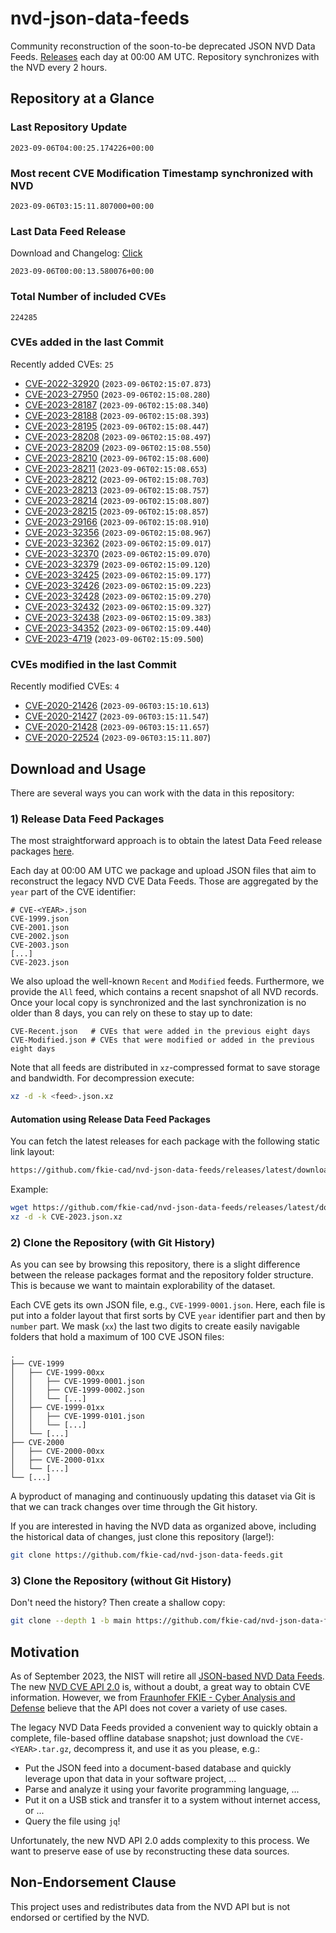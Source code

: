 # nvd-json-data-feeds

Community reconstruction of the soon-to-be deprecated JSON NVD Data Feeds. 
[Releases](https://github.com/fkie-cad/nvd-json-data-feeds/releases/latest) each day at 00:00 AM UTC.
Repository synchronizes with the NVD every 2 hours.

## Repository at a Glance

### Last Repository Update

```plain
2023-09-06T04:00:25.174226+00:00
```

### Most recent CVE Modification Timestamp synchronized with NVD

```plain
2023-09-06T03:15:11.807000+00:00
```

### Last Data Feed Release

Download and Changelog: [Click](https://github.com/fkie-cad/nvd-json-data-feeds/releases/latest)

```plain
2023-09-06T00:00:13.580076+00:00
```

### Total Number of included CVEs

```plain
224285
```

### CVEs added in the last Commit

Recently added CVEs: `25`

* [CVE-2022-32920](CVE-2022/CVE-2022-329xx/CVE-2022-32920.json) (`2023-09-06T02:15:07.873`)
* [CVE-2023-27950](CVE-2023/CVE-2023-279xx/CVE-2023-27950.json) (`2023-09-06T02:15:08.280`)
* [CVE-2023-28187](CVE-2023/CVE-2023-281xx/CVE-2023-28187.json) (`2023-09-06T02:15:08.340`)
* [CVE-2023-28188](CVE-2023/CVE-2023-281xx/CVE-2023-28188.json) (`2023-09-06T02:15:08.393`)
* [CVE-2023-28195](CVE-2023/CVE-2023-281xx/CVE-2023-28195.json) (`2023-09-06T02:15:08.447`)
* [CVE-2023-28208](CVE-2023/CVE-2023-282xx/CVE-2023-28208.json) (`2023-09-06T02:15:08.497`)
* [CVE-2023-28209](CVE-2023/CVE-2023-282xx/CVE-2023-28209.json) (`2023-09-06T02:15:08.550`)
* [CVE-2023-28210](CVE-2023/CVE-2023-282xx/CVE-2023-28210.json) (`2023-09-06T02:15:08.600`)
* [CVE-2023-28211](CVE-2023/CVE-2023-282xx/CVE-2023-28211.json) (`2023-09-06T02:15:08.653`)
* [CVE-2023-28212](CVE-2023/CVE-2023-282xx/CVE-2023-28212.json) (`2023-09-06T02:15:08.703`)
* [CVE-2023-28213](CVE-2023/CVE-2023-282xx/CVE-2023-28213.json) (`2023-09-06T02:15:08.757`)
* [CVE-2023-28214](CVE-2023/CVE-2023-282xx/CVE-2023-28214.json) (`2023-09-06T02:15:08.807`)
* [CVE-2023-28215](CVE-2023/CVE-2023-282xx/CVE-2023-28215.json) (`2023-09-06T02:15:08.857`)
* [CVE-2023-29166](CVE-2023/CVE-2023-291xx/CVE-2023-29166.json) (`2023-09-06T02:15:08.910`)
* [CVE-2023-32356](CVE-2023/CVE-2023-323xx/CVE-2023-32356.json) (`2023-09-06T02:15:08.967`)
* [CVE-2023-32362](CVE-2023/CVE-2023-323xx/CVE-2023-32362.json) (`2023-09-06T02:15:09.017`)
* [CVE-2023-32370](CVE-2023/CVE-2023-323xx/CVE-2023-32370.json) (`2023-09-06T02:15:09.070`)
* [CVE-2023-32379](CVE-2023/CVE-2023-323xx/CVE-2023-32379.json) (`2023-09-06T02:15:09.120`)
* [CVE-2023-32425](CVE-2023/CVE-2023-324xx/CVE-2023-32425.json) (`2023-09-06T02:15:09.177`)
* [CVE-2023-32426](CVE-2023/CVE-2023-324xx/CVE-2023-32426.json) (`2023-09-06T02:15:09.223`)
* [CVE-2023-32428](CVE-2023/CVE-2023-324xx/CVE-2023-32428.json) (`2023-09-06T02:15:09.270`)
* [CVE-2023-32432](CVE-2023/CVE-2023-324xx/CVE-2023-32432.json) (`2023-09-06T02:15:09.327`)
* [CVE-2023-32438](CVE-2023/CVE-2023-324xx/CVE-2023-32438.json) (`2023-09-06T02:15:09.383`)
* [CVE-2023-34352](CVE-2023/CVE-2023-343xx/CVE-2023-34352.json) (`2023-09-06T02:15:09.440`)
* [CVE-2023-4719](CVE-2023/CVE-2023-47xx/CVE-2023-4719.json) (`2023-09-06T02:15:09.500`)


### CVEs modified in the last Commit

Recently modified CVEs: `4`

* [CVE-2020-21426](CVE-2020/CVE-2020-214xx/CVE-2020-21426.json) (`2023-09-06T03:15:10.613`)
* [CVE-2020-21427](CVE-2020/CVE-2020-214xx/CVE-2020-21427.json) (`2023-09-06T03:15:11.547`)
* [CVE-2020-21428](CVE-2020/CVE-2020-214xx/CVE-2020-21428.json) (`2023-09-06T03:15:11.657`)
* [CVE-2020-22524](CVE-2020/CVE-2020-225xx/CVE-2020-22524.json) (`2023-09-06T03:15:11.807`)


## Download and Usage

There are several ways you can work with the data in this repository:

### 1) Release Data Feed Packages

The most straightforward approach is to obtain the latest Data Feed release packages [here](https://github.com/fkie-cad/nvd-json-data-feeds/releases/latest).

Each day at 00:00 AM UTC we package and upload JSON files that aim to reconstruct the legacy NVD CVE Data Feeds.
Those are aggregated by the `year` part of the CVE identifier:

```
# CVE-<YEAR>.json
CVE-1999.json
CVE-2001.json
CVE-2002.json
CVE-2003.json
[...]
CVE-2023.json
```

We also upload the well-known `Recent` and `Modified` feeds.
Furthermore, we provide the `All` feed, which contains a recent snapshot of all NVD records.
Once your local copy is synchronized and the last synchronization is no older than 8 days, you can rely on these to stay up to date:

```plain
CVE-Recent.json   # CVEs that were added in the previous eight days
CVE-Modified.json # CVEs that were modified or added in the previous eight days
```

Note that all feeds are distributed in `xz`-compressed format to save storage and bandwidth.
For decompression execute:

```sh
xz -d -k <feed>.json.xz
```


#### Automation using Release Data Feed Packages

You can fetch the latest releases for each package with the following static link layout:

```sh
https://github.com/fkie-cad/nvd-json-data-feeds/releases/latest/download/CVE-<YEAR>.json.xz
```

Example:

```sh
wget https://github.com/fkie-cad/nvd-json-data-feeds/releases/latest/download/CVE-2023.json.xz
xz -d -k CVE-2023.json.xz
```

### 2) Clone the Repository (with Git History)

As you can see by browsing this repository, there is a slight difference between the release packages format and the repository folder structure.
This is because we want to maintain explorability of the dataset.

Each CVE gets its own JSON file, e.g., `CVE-1999-0001.json`.
Here, each file is put into a folder layout that first sorts by CVE `year` identifier part and then by `number` part.
We mask (`xx`) the last two digits to create easily navigable folders that hold a maximum of 100 CVE JSON files:

```plain
.
├── CVE-1999
│   ├── CVE-1999-00xx
│   │   ├── CVE-1999-0001.json
│   │   ├── CVE-1999-0002.json
│   │   └── [...]
│   ├── CVE-1999-01xx
│   │   ├── CVE-1999-0101.json
│   │   └── [...]
│   └── [...]
├── CVE-2000
│   ├── CVE-2000-00xx
│   ├── CVE-2000-01xx
│   └── [...]
└── [...]
```

A byproduct of managing and continuously updating this dataset via Git is that we can track changes over time through the Git history.

If you are interested in having the NVD data as organized above, including the historical data of changes, just clone this repository (large!):

```sh
git clone https://github.com/fkie-cad/nvd-json-data-feeds.git
```

### 3) Clone the Repository (without Git History)

Don't need the history? Then create a shallow copy:

```sh
git clone --depth 1 -b main https://github.com/fkie-cad/nvd-json-data-feeds.git
```

## Motivation

As of September 2023, the NIST will retire all [JSON-based NVD Data Feeds](https://nvd.nist.gov/vuln/data-feeds#divRetirementBanner-1).
The new [NVD CVE API 2.0](https://nvd.nist.gov/developers/vulnerabilities) is, without a doubt, a great way to obtain CVE information.
However, we from [Fraunhofer FKIE - Cyber Analysis and Defense](https://www.fkie.fraunhofer.de/en/departments/cad.html) believe that the API does not cover a variety of use cases.

The legacy NVD Data Feeds provided a convenient way to quickly obtain a complete, file-based offline database snapshot; just download the `CVE-<YEAR>.tar.gz`, decompress it, and use it as you please, e.g.:

* Put the JSON feed into a document-based database and quickly leverage upon that data in your software project, ...
* Parse and analyze it using your favorite programming language, ...
* Put it on a USB stick and transfer it to a system without internet access, or ...
* Query the file using `jq`!

Unfortunately, the new NVD API 2.0 adds complexity to this process.
We want to preserve ease of use by reconstructing these data sources.

## Non-Endorsement Clause

This project uses and redistributes data from the NVD API but is not endorsed or certified by the NVD.